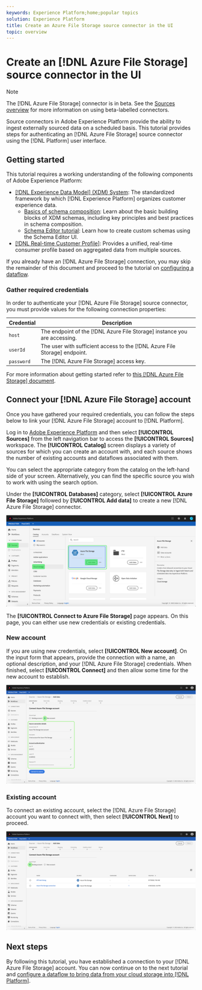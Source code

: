 ```yaml
---
keywords: Experience Platform;home;popular topics
solution: Experience Platform
title: Create an Azure File Storage source connector in the UI
topic: overview
---
```


# Create an [!DNL Azure File Storage] source connector in the UI

>[!NOTE]
>The [!DNL Azure File Storage] connector is in beta. See the [Sources overview](../../../../home.md#terms-and-conditions) for more information on using beta-labelled connectors.

Source connectors in Adobe Experience Platform provide the ability to ingest externally sourced data on a scheduled basis. This tutorial provides steps for authenticating an [!DNL Azure File Storage] source connector using the [!DNL Platform] user interface.

## Getting started

This tutorial requires a working understanding of the following components of Adobe Experience Platform:

-   [[!DNL Experience Data Model] (XDM) System](../../../../../xdm/home.md): The standardized framework by which [!DNL Experience Platform] organizes customer experience data.
    -   [Basics of schema composition](../../../../../xdm/schema/composition.md): Learn about the basic building blocks of XDM schemas, including key principles and best practices in schema composition.
    -   [Schema Editor tutorial](../../../../../xdm/tutorials/create-schema-ui.md): Learn how to create custom schemas using the Schema Editor UI.
-   [[!DNL Real-time Customer Profile]](../../../../../profile/home.md): Provides a unified, real-time consumer profile based on aggregated data from multiple sources.

If you already have an [!DNL Azure File Storage] connection, you may skip the remainder of this document and proceed to the tutorial on [configuring a dataflow](../../dataflow/batch/cloud-storage.md).

### Gather required credentials

In order to authenticate your [!DNL Azure File Storage] source connector, you must provide values for the following connection properties:

| Credential | Description |
| ---------- | ----------- |
| `host` | The endpoint of the [!DNL Azure File Storage] instance you are accessing. |
| `userId` | The user with sufficient access to the [!DNL Azure File Storage] endpoint. |
| `password` | The [!DNL Azure File Storage] access key. |

For more information about getting started refer to [this [!DNL Azure File Storage] document](https://docs.microsoft.com/en-us/azure/storage/files/storage-how-to-use-files-windows).

## Connect your [!DNL Azure File Storage] account

Once you have gathered your required credentials, you can follow the steps below to link your [!DNL Azure File Storage] account to [!DNL Platform].

Log in to [Adobe Experience Platform](https://platform.adobe.com) and then select **[!UICONTROL Sources]** from the left navigation bar to access the **[!UICONTROL Sources]** workspace. The **[!UICONTROL Catalog]** screen displays a variety of sources for which you can create an account with, and each source shows the number of existing accounts and dataflows associated with them.

You can select the appropriate category from the catalog on the left-hand side of your screen. Alternatively, you can find the specific source you wish to work with using the search option.

Under the **[!UICONTROL Databases]** category, select **[!UICONTROL Azure File Storage]** followed by **[!UICONTROL Add data]** to create a new [!DNL Azure File Storage] connector.

![catalog](../../../../images/tutorials/create/azure-file-storage/catalog.png)

The **[!UICONTROL Connect to Azure File Storage]** page appears. On this page, you can either use new credentials or existing credentials.

### New account

If you are using new credentials, select **[!UICONTROL New account]**. On the input form that appears, provide the connection with a name, an optional description, and your [!DNL Azure File Storage] credentials. When finished, select **[!UICONTROL Connect]** and then allow some time for the new account to establish.

![connect](../../../../images/tutorials/create/azure-file-storage/new.png)

### Existing account

To connect an existing account, select the [!DNL Azure File Storage] account you want to connect with, then select **[!UICONTROL Next]** to proceed.

![existing](../../../../images/tutorials/create/azure-file-storage/existing.png)

## Next steps

By following this tutorial, you have established a connection to your [!DNL Azure File Storage] account. You can now continue on to the next tutorial and [configure a dataflow to bring data from your cloud storage into [!DNL Platform]](../../dataflow/batch/cloud-storage.md).